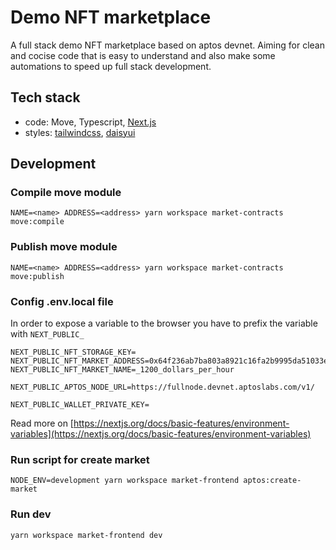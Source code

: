 # Demo NFT marketplace

A full stack demo NFT marketplace based on aptos devnet. Aiming for clean and cocise code that is easy to understand and also make some automations to speed up full stack development.

## Tech stack

- code: Move, Typescript, [Next.js](https://nextjs.org/)
- styles: [tailwindcss](https://tailwindcss.com), [daisyui](https://daisyui.com)

## Development

### Compile move module

```
NAME=<name> ADDRESS=<address> yarn workspace market-contracts move:compile
```

### Publish move module

```
NAME=<name> ADDRESS=<address> yarn workspace market-contracts move:publish
```

### Config .env.local file

In order to expose a variable to the browser you have to prefix the variable with `NEXT_PUBLIC_`

```
NEXT_PUBLIC_NFT_STORAGE_KEY=
NEXT_PUBLIC_NFT_MARKET_ADDRESS=0x64f236ab7ba803a8921c16fa2b9995da51033e3ed2e284e358f0d5431a39c0d0
NEXT_PUBLIC_NFT_MARKET_NAME=_1200_dollars_per_hour

NEXT_PUBLIC_APTOS_NODE_URL=https://fullnode.devnet.aptoslabs.com/v1/

NEXT_PUBLIC_WALLET_PRIVATE_KEY=
```

Read more on [https://nextjs.org/docs/basic-features/environment-variables](https://nextjs.org/docs/basic-features/environment-variables)

### Run script for create market

```
NODE_ENV=development yarn workspace market-frontend aptos:create-market
```

### Run dev

```
yarn workspace market-frontend dev
```
